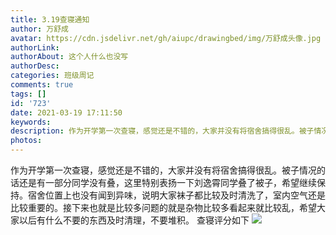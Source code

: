 ```yaml
---
title: 3.19查寝通知
author: 万舒成
avatar: https://cdn.jsdelivr.net/gh/aiupc/drawingbed/img/万舒成头像.jpg
authorLink: 
authorAbout: 这个人什么也没写
authorDesc: 
categories: 班级周记
comments: true
tags: []
id: '723'
date: 2021-03-19 17:11:50
keywords:
description: 作为开学第一次查寝，感觉还是不错的，大家并没有将宿舍搞得很乱。被子情况的话还是有一部分同学没有叠，这...
photos:
---
```


作为开学第一次查寝，感觉还是不错的，大家并没有将宿舍搞得很乱。被子情况的话还是有一部分同学没有叠，这里特别表扬一下刘逸霄同学叠了被子，希望继续保持。宿舍位置上也没有闻到异味，说明大家袜子都比较及时清洗了，室内空气还是比较重要的。接下来也就是比较多问题的就是杂物比较多看起来就比较乱，希望大家以后有什么不要的东西及时清理，不要堆积。 查寝评分如下 [![](https://www.aiupc.xyz/wp-content/uploads/2021/03/wp_editor_md_a7d76ff6ad33798d82f64a7740f5612d.jpg)](https://www.aiupc.xyz/wp-content/uploads/2021/03/wp_editor_md_a7d76ff6ad33798d82f64a7740f5612d.jpg)